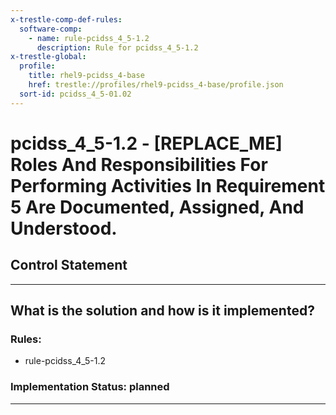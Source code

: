 ```yaml
---
x-trestle-comp-def-rules:
  software-comp:
    - name: rule-pcidss_4_5-1.2
      description: Rule for pcidss_4_5-1.2
x-trestle-global:
  profile:
    title: rhel9-pcidss_4-base
    href: trestle://profiles/rhel9-pcidss_4-base/profile.json
  sort-id: pcidss_4_5-01.02
---
```


# pcidss_4_5-1.2 - \[REPLACE_ME\] Roles And Responsibilities For Performing Activities In Requirement 5 Are Documented, Assigned, And Understood.

## Control Statement

______________________________________________________________________

## What is the solution and how is it implemented?

<!-- For implementation status enter one of: implemented, partial, planned, alternative, not-applicable -->

<!-- Note that the list of rules under ### Rules: is read-only and changes will not be captured after assembly to JSON -->

<!-- Add control implementation description here for control: pcidss_4_5-1.2 -->

### Rules:

  - rule-pcidss_4_5-1.2

### Implementation Status: planned

______________________________________________________________________

